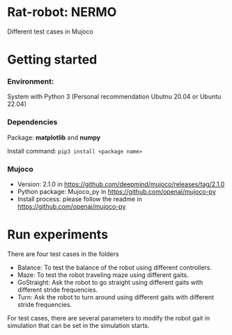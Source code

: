 # Rat-robot: NERMO

Different test cases in Mujoco

# Getting started
### Environment: 
System with Python 3 (Personal recommendation Ubutnu 20.04 or Ubuntu 22.04)

### Dependencies
Package: <strong>matplotlib</strong>  and <strong>numpy</strong>
 
Install command: `pip3 install <package name>`

### Mujoco 
- Version: 2.1.0 in https://github.com/deepmind/mujoco/releases/tag/2.1.0
- Python package: Mujoco_py in https://github.com/openai/mujoco-py
- Install process: please follow the readme in https://github.com/openai/mujoco-py

# Run experiments

There are four test cases in the folders
- Balance: To test the balance of the robot using different controllers.
- Maze: To test the robot traveling maze using different gaits.
- GoStraight: Ask the robot to go straight using different gaits with different stride frequencies.
- Turn: Ask the robot to turn around using different gaits with different stride frequencies.

For test cases, there are several parameters to modify the robot gait in simulation that can be set in the simulation starts.
